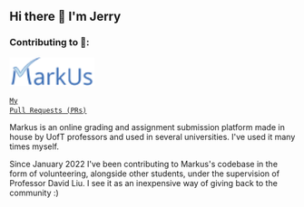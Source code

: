 ## Hi there 👋 I'm Jerry 
<!-- <code><img height="80" src="https://user-images.githubusercontent.com/67441706/153996107-36686c41-99b6-40e4-9898-495c4f2f0e4b.png"></code> -->

### **Contributing to** :construction_worker::

<code><img height="50" src="https://github.com/MarkUsProject/Markus/blob/master/app/assets/images/markus_logo_small.png"></code>

<code><a href="https://github.com/pulls?q=is%3Apr+author%3ATheTallJerry+user%3AMarkUsProject">My Pull Requests (PRs)</a></code>

Markus is an online grading and assignment submission platform made in house by UofT professors and used in several universities. I've used it many times myself. 

Since January 2022 I've been contributing to Markus's codebase in the form of volunteering, alongside other students, under the supervision of Professor David Liu. I see it as an inexpensive way of giving back to the community :) 


